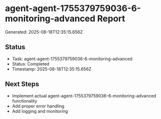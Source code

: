 # agent-agent-1755379759036-6-monitoring-advanced Report

Generated: 2025-08-18T12:35:15.656Z

## Status
- Task: agent-agent-1755379759036-6-monitoring-advanced
- Status: Completed
- Timestamp: 2025-08-18T12:35:15.656Z

## Next Steps
- Implement actual agent-agent-1755379759036-6-monitoring-advanced functionality
- Add proper error handling
- Add logging and monitoring
